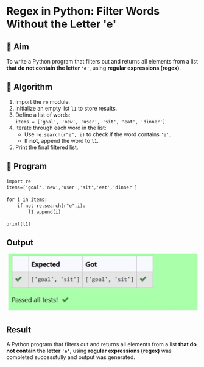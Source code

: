 # Regex in Python: Filter Words Without the Letter 'e'

## 🎯 Aim
To write a Python program that filters out and returns all elements from a list **that do not contain the letter `'e'`**, using **regular expressions (regex)**.

## 🧠 Algorithm
1. Import the `re` module.
2. Initialize an empty list `l1` to store results.
3. Define a list of words:  
   `items = ['goal', 'new', 'user', 'sit', 'eat', 'dinner']`
4. Iterate through each word in the list:
   - Use `re.search(r"e", i)` to check if the word contains `'e'`.
   - If **not**, append the word to `l1`.
5. Print the final filtered list.

## 🧾 Program
```
import re
items=['goal','new','user','sit','eat','dinner']

for i in items:
    if not re.search(r"e",i):
        l1.append(i)

print(l1)
```
## Output
![alt text](c32.jpg)
## Result
A Python program that filters out and returns all elements from a list **that do not contain the letter `'e'`**, using **regular expressions (regex)** was completed successfully and output was generated.